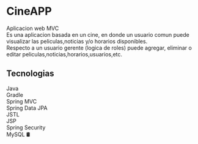 <h1 class="code-line" data-line-start=0 data-line-end=1 ><a id="CineAPP_0"></a>CineAPP</h1>
<p class="has-line-data" data-line-start="2" data-line-end="5">Aplicacion web MVC<br>
Es una aplicacion basada en un cine, en donde un usuario comun puede visualizar las peliculas,noticias y/o horarios disponibles.<br>
Respecto a un usuario gerente (logica de roles) puede agregar, eliminar o editar peliculas,noticias,horarios,usuarios,etc.</p>
<h2 class="code-line" data-line-start=6 data-line-end=7 ><a id="Tecnologias_6"></a>Tecnologias</h2>
<p class="has-line-data" data-line-start="8" data-line-end="16">Java<br>
Gradle<br>
Spring MVC<br>
Spring Data JPA<br>
JSTL<br>
JSP<br>
Spring Security<br>
MySQL 🛢</p>
